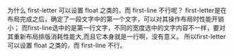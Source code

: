 为什么 first-letter 可以设置 float 之类的，而 first-line 不行呢？
first-letter是在布局完成之后，确定了一段文字中的第一个文字，可以对其操作布局时性能开销小；
而first-line选中的是第一行文字，不同的宽度选中的文字内容不一样，要对其重新布局排版消耗性能大,而且它本身就是一行啊，没有意义。
所以first-letter 可以设置 float 之类的，而 first-line 不行。

